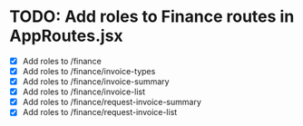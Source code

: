 # TODO: Add roles to Finance routes in AppRoutes.jsx

- [x] Add roles to /finance
- [x] Add roles to /finance/invoice-types
- [x] Add roles to /finance/invoice-summary
- [x] Add roles to /finance/invoice-list
- [x] Add roles to /finance/request-invoice-summary
- [x] Add roles to /finance/request-invoice-list
